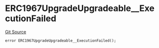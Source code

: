 # ERC1967UpgradeUpgradeable__ExecutionFailed
[Git Source](https://github.com/ContractLabs/foundry-bountykinds-contract/blob/67e6855d3beabdf242cc0b51d9e53b087a5235b9/src/oz-custom/oz-upgradeable/proxy/ERC1967/ERC1967UpgradeUpgradeable.sol)


```solidity
error ERC1967UpgradeUpgradeable__ExecutionFailed();
```

